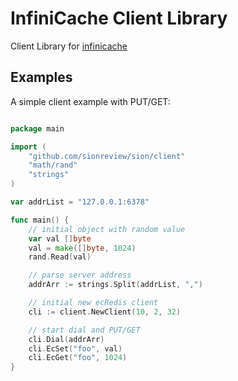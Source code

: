 # InfiniCache Client Library

Client Library for [infinicache](https://github.com/sionreview/sion)


## Examples
A simple client example with PUT/GET:
```go

package main

import (
	"github.com/sionreview/sion/client"
	"math/rand"
	"strings"
)

var addrList = "127.0.0.1:6378"

func main() {
	// initial object with random value
	var val []byte
	val = make([]byte, 1024)
	rand.Read(val)

	// parse server address
	addrArr := strings.Split(addrList, ",")

	// initial new ecRedis client
	cli := client.NewClient(10, 2, 32)

	// start dial and PUT/GET
	cli.Dial(addrArr)
	cli.EcSet("foo", val)
	cli.EcGet("foo", 1024)
}
```
